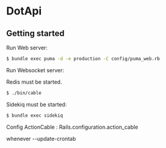 # DotApi

## Getting started

Run Web server:

```bash
$ bundle exec puma -d -e production -C config/puma_web.rb
```

Run Websocket server:

Redis must be started.

```bash
$ ./bin/cable
```

Sidekiq must be started:

```bash
$ bundle exec sidekiq
```

Config ActionCable :  Rails.configuration.action_cable


whenever --update-crontab
